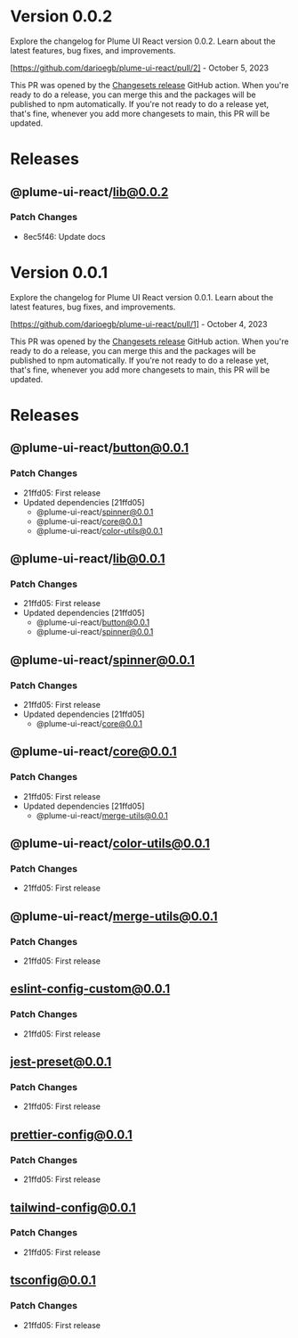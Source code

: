 # Version 0.0.2
Explore the changelog for Plume UI React version 0.0.2. Learn about the latest features, bug fixes, and improvements.

[https://github.com/darioegb/plume-ui-react/pull/2] - October 5, 2023

This PR was opened by the [Changesets release](https://github.com/changesets/action) GitHub action. When you're ready to do a release, you can merge this and the packages will be published to npm automatically. If you're not ready to do a release yet, that's fine, whenever you add more changesets to main, this PR will be updated.


# Releases
## @plume-ui-react/lib@0.0.2

### Patch Changes

-   8ec5f46: Update docs


# Version 0.0.1
Explore the changelog for Plume UI React version 0.0.1. Learn about the latest features, bug fixes, and improvements.

[https://github.com/darioegb/plume-ui-react/pull/1] - October 4, 2023

This PR was opened by the [Changesets release](https://github.com/changesets/action) GitHub action. When you're ready to do a release, you can merge this and the packages will be published to npm automatically. If you're not ready to do a release yet, that's fine, whenever you add more changesets to main, this PR will be updated.


# Releases
## @plume-ui-react/button@0.0.1

### Patch Changes

-   21ffd05: First release
-   Updated dependencies [21ffd05]
    -   @plume-ui-react/spinner@0.0.1
    -   @plume-ui-react/core@0.0.1
    -   @plume-ui-react/color-utils@0.0.1

## @plume-ui-react/lib@0.0.1

### Patch Changes

-   21ffd05: First release
-   Updated dependencies [21ffd05]
    -   @plume-ui-react/button@0.0.1
    -   @plume-ui-react/spinner@0.0.1

## @plume-ui-react/spinner@0.0.1

### Patch Changes

-   21ffd05: First release
-   Updated dependencies [21ffd05]
    -   @plume-ui-react/core@0.0.1

## @plume-ui-react/core@0.0.1

### Patch Changes

-   21ffd05: First release
-   Updated dependencies [21ffd05]
    -   @plume-ui-react/merge-utils@0.0.1

## @plume-ui-react/color-utils@0.0.1

### Patch Changes

-   21ffd05: First release

## @plume-ui-react/merge-utils@0.0.1

### Patch Changes

-   21ffd05: First release

## eslint-config-custom@0.0.1

### Patch Changes

-   21ffd05: First release

## jest-preset@0.0.1

### Patch Changes

-   21ffd05: First release

## prettier-config@0.0.1

### Patch Changes

-   21ffd05: First release

## tailwind-config@0.0.1

### Patch Changes

-   21ffd05: First release

## tsconfig@0.0.1

### Patch Changes

-   21ffd05: First release

